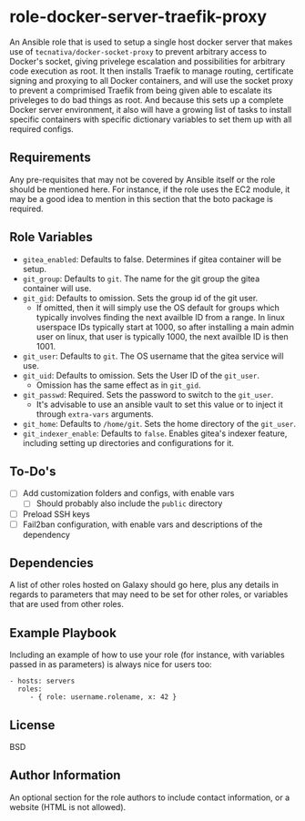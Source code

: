role-docker-server-traefik-proxy
================================

An Ansible role that is used to setup a single host docker server that makes use of `tecnativa/docker-socket-proxy` to prevent arbitrary access to Docker's socket, giving privelege escalation and possibilities for arbitrary code execution as root. It then installs Traefik to manage routing, certificate signing and proxying to all Docker containers, and will use the socket proxy to prevent a comprimised Traefik from being given able to escalate its priveleges to do bad things as root. And because this sets up a complete Docker server environment, it also will have a growing list of tasks to install specific containers with specific dictionary variables to set them up with all required configs.

Requirements
------------

Any pre-requisites that may not be covered by Ansible itself or the role should be mentioned here. For instance, if the role uses the EC2 module, it may be a good idea to mention in this section that the boto package is required.

Role Variables
--------------

- `gitea_enabled`: Defaults to false. Determines if gitea container will be setup.
- `git_group`: Defaults to `git`. The name for the git group the gitea container will use.
- `git_gid`: Defaults to omission. Sets the group id of the git user.
  - If omitted, then it will simply use the OS default for groups which typically involves finding the next availble ID from a range. In linux userspace IDs typically start at 1000, so after installing a main admin user on linux, that user is typically 1000, the next availble ID is then 1001.
- `git_user`: Defaults to `git`. The OS username that the gitea service will use.
- `git_uid`: Defaults to omission. Sets the User ID of the `git_user`.
  - Omission has the same effect as in `git_gid`.
- `git_passwd`: Required. Sets the password to switch to the `git_user`.
  - It's advisable to use an ansible vault to set this value or to inject it through `extra-vars` arguments.
- `git_home`: Defaults to `/home/git`. Sets the home directory of the `git_user`.
- `git_indexer_enable`: Defaults to `false`. Enables gitea's indexer feature, including setting up directories and configurations for it.

To-Do's
-------

- [ ] Add customization folders and configs, with enable vars
  - [ ] Should probably also include the `public` directory
- [ ] Preload SSH keys
- [ ] Fail2ban configuration, with enable vars and descriptions of the dependency

Dependencies
------------

A list of other roles hosted on Galaxy should go here, plus any details in regards to parameters that may need to be set for other roles, or variables that are used from other roles.

Example Playbook
----------------

Including an example of how to use your role (for instance, with variables passed in as parameters) is always nice for users too:

    - hosts: servers
      roles:
         - { role: username.rolename, x: 42 }

License
-------

BSD

Author Information
------------------

An optional section for the role authors to include contact information, or a website (HTML is not allowed).
